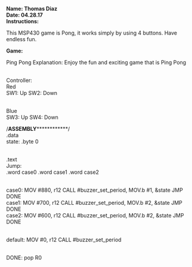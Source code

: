 <b>Name: Thomas Diaz</b>
<br><b>Date: 04.28.17</b>
</br>
<b>Instructions: </b>
<br><p>This MSP430 game is Pong, it works simply by using 4 buttons. Have endless fun.</p>

<b>Game:</b><p> Ping Pong
Explanation: Enjoy the fun and exciting game that is Ping Pong</p>
<br>
Controller: 
<br>Red
<br>SW1: Up 
SW2: Down

<br>Blue
<br>SW3: Up
SW4: Down

/******************ASSEMBLY******************************/
<br>.data
<br>state: .byte 0

<br>.text
<br>Jump: <br>.word case0
      .word case1
      .word case2
    
<br>case0:
    MOV #880, r12
    CALL #buzzer_set_period,
    MOV.b #1, &state
    JMP DONE
<br>case1:
    MOV #700, r12
    CALL #buzzer_set_period,
    MOV.b #2, &state
    JMP DONE
<br>case2:
    MOV #600, r12
    CALL #buzzer_set_period,
    MOV.b #2, &state
    JMP DONE

<br>default:
    MOV #0, r12
    CALL #buzzer_set_period
    
<br>DONE:
    pop R0

      
      


